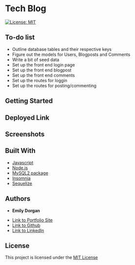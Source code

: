 # Tech Blog

[![License: MIT](https://img.shields.io/badge/License-MIT-yellow.svg)](https://opensource.org/licenses/MIT)

## To-do list

* Outline database tables and their respective keys
* Figure out the models for Users, Blogposts and Comments
* Write a bit of seed data
* Set up the front end login page
* Set up the front end blogpost
* Set up the front end comments
* Set up the routes for loggin
* Set up the routes for posting/commenting


## Getting Started



## Deployed Link



## Screenshots


## Built With

* [Javascript](https://developer.mozilla.org/en-US/docs/Web/JavaScript)
* [Node.js](https://nodejs.org/)
* [MySQL2 package](https://www.npmjs.com/package/mysql2)
* [Insomnia](https://insomnia.rest/)
* [Sequelize](https://sequelize.org/)


## Authors

* **Emily Dorgan** 

- [Link to Portfolio Site](https://emdorgan.github.io/updated-portfolio/)
- [Link to Github](https://github.com/emdorgan)
- [Link to LinkedIn](https://www.linkedin.com/in/emily-dorgan/)

## License

This project is licensed under the [MIT License](https://opensource.org/licenses/MIT)